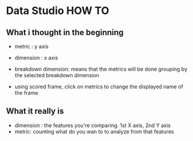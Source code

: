 # Data Studio HOW TO


## What i thought in the beginning
- metric  : y axis
- dimension : x axis
- breakdown dimension:  means that the metrics will be done grouping by the selected breakdown dimension

- using scored frame, click on metrics to change the displayed name of the frame

## What it really is


- dimension :   the features you're comparing. 1st X axis, 2nd Y axis
- metric: counting what do you wan to to analyze from that features